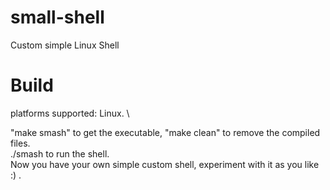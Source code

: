 # small-shell
Custom simple Linux Shell

# Build
platforms supported: Linux. \

"make smash" to get the executable, "make clean" to remove the compiled files.\
./smash to run the shell. \
Now you have your own simple custom shell, experiment with it as you like :) .
